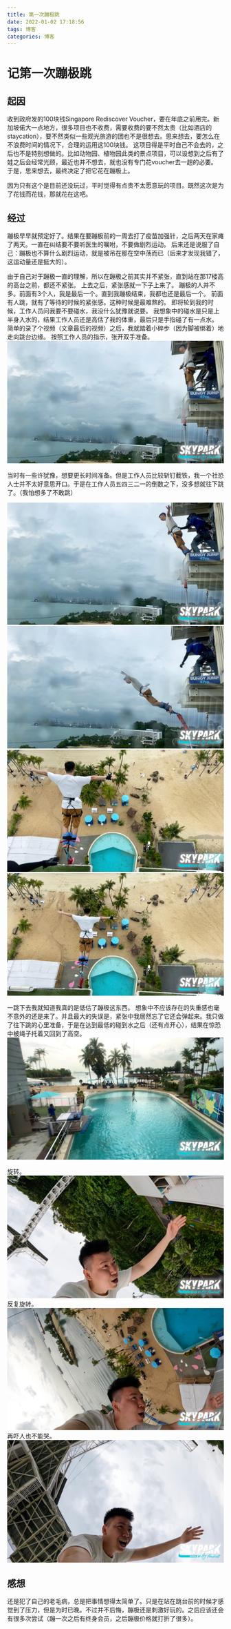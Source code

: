 ```yaml
---
title: 第一次蹦极跳
date: 2022-01-02 17:18:56
tags: 博客
categories: 博客
---
```


# 记第一次蹦极跳

## 起因
收到政府发的100块钱Singapore Rediscover Voucher，要在年底之前用完。新加坡偌大一点地方，很多项目也不收费，需要收费的要不然太贵（比如酒店的staycation），要不然类似一些观光旅游的团也不是很想去。思来想去，要怎么在不浪费时间的情况下，合理的运用这100块钱。
这项目得是平时自己不会去的，之后也不是特别想做的。比如动物园、植物园此类的景点项目，可以设想到之后有了娃之后会经常光顾，最近也并不想去，就也没有专门花voucher去一趟的必要。
于是，思来想去，最终决定了把它花在蹦极上。

因为只有这个是目前还没玩过，平时觉得有点贵不太愿意玩的项目。既然这次是为了花钱而花钱，那就花在这吧。

## 经过
蹦极早早就预定好了。结果在要蹦极前的一周去打了疫苗加强针，之后两天在家瘫了两天。一直在纠结要不要听医生的嘱咐，不要做剧烈运动。 后来还是说服了自己：蹦极也不算什么剧烈运动，就是被吊在那在空中荡而已（后来才发现我错了，这运动量还是挺大的）。

由于自己对于蹦极一直的理解，所以在蹦极之前其实并不紧张，直到站在那17楼高的高台之前，都还不紧张。 上去之后，紧张感就一下子上来了。
蹦极的人并不多。前面有3个人，我是最后一个。直到我蹦极结束，我都也还是最后一个。
前面有人跳，就有了等待的时候的紧张感。这种时候是最难熬的。
即将轮到我的时候，工作人员问我要不要碰水，我没什么犹豫就说要。 我想象中的碰水是只是上半身入水的，结果工作人员还是高估了我的体重，最后只是手指碰了有一点水。
简单的录了个视频（文章最后的视频）之后，我就踏着小碎步（因为脚被绑着）地走向跳台边缘。
按照工作人员的指示，张开双手准备。
![准备](/images/第一次蹦极/BungyJump01.jpg)

当时有一些许犹豫，想要更长时间准备。但是工作人员比较斩钉截铁，我一个社恐人士并不太好意思开口。于是在工作人员五四三二一的倒数之下，没多想就往下跳了。（我怕想多了不敢跳）

![起跳](/images/第一次蹦极/BungyJump04.jpg)
![起跳](/images/第一次蹦极/BungyJump06.jpg)
![起跳](/images/第一次蹦极/BungyJump13.jpg)
![起跳](/images/第一次蹦极/BungyJump14.jpg)

一跳下去我就知道我真的是低估了蹦极这东西。 想象中不应该存在的失重感也毫不意外的还是来了。并且最大的失误是，紧张中我居然忘了它还会弹起来。我只做了往下跳的心里准备，于是在达到最低的碰到水之后（还有点开心），结果在惊恐中被绳子托着又回到了高空。
![最低点碰水](/images/第一次蹦极/BungyJump17.jpg)

旋转。
![旋转](/images/第一次蹦极/BungyJump21.jpg)
反复旋转。
![反复旋转](/images/第一次蹦极/BungyJump22.jpg)
再吓人也不能哭。
![空中](/images/第一次蹦极/BungyJump23.jpg)


## 感想
还是犯了自己的老毛病，总是把事情想得太简单了。只是在站在跳台前的时候才感觉到了压力，但是为时已晚。不过并不后悔，蹦极还是刺激好玩的。之后应该还会有很多次尝试（蹦一次之后有终身会员，之后蹦极价格就打折了很多）。